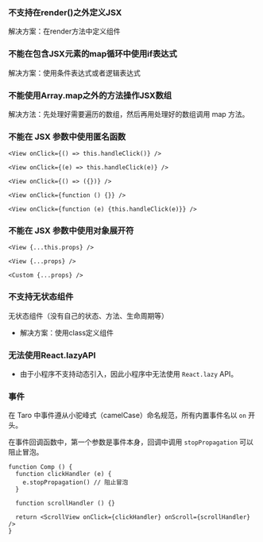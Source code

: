 ### 不支持在render()之外定义JSX

解决方案：在render方法中定义组件

### 不能在包含JSX元素的map循环中使用if表达式

解决方案：使用条件表达式或者逻辑表达式

### 不能使用Array.map之外的方法操作JSX数组

解决方法：先处理好需要遍历的数组，然后再用处理好的数组调用 map 方法。

### 不能在 JSX 参数中使用匿名函数

```
<View onClick={() => this.handleClick()} />

<View onClick={(e) => this.handleClick(e)} />

<View onClick={() => ({})} />

<View onClick={function () {}} />

<View onClick={function (e) {this.handleClick(e)}} />
```



### 不能在 JSX 参数中使用对象展开符

```
<View {...this.props} />

<View {...props} />

<Custom {...props} />
```

### 不支持无状态组件

无状态组件（没有自己的状态、方法、生命周期等）

* 解决方案：使用class定义组件

### 无法使用React.lazyAPI

- 由于小程序不支持动态引入，因此小程序中无法使用 `React.lazy` API。



### 事件

在 Taro 中事件遵从小驼峰式（camelCase）命名规范，所有内置事件名以 `on` 开头。

在事件回调函数中，第一个参数是事件本身，回调中调用 `stopPropagation` 可以阻止冒泡。

```
function Comp () {
  function clickHandler (e) {
    e.stopPropagation() // 阻止冒泡
  }

  function scrollHandler () {}
  
  return <ScrollView onClick={clickHandler} onScroll={scrollHandler} />
}
```

